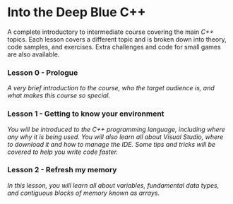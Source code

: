 # Into the Deep Blue C++
A complete introductory to intermediate course covering the main <i>C++</i> topics. Each lesson covers a different topic and is broken down into theory, code samples, and exercises. Extra challenges and code for small games are also available.

### Lesson 0 - Prologue
<i>A very brief introduction to the course, who the target audience is, and what makes this course so special.</i>

### Lesson 1 - Getting to know your environment
<i>You will be introduced to the C++ programming language, including where any why it is being used. You will also learn all about Visual Studio, where to download it and how to manage the IDE. Some tips and tricks will be covered to help you write code faster.</i>

### Lesson 2 - Refresh my memory
<i>In this lesson, you will learn all about variables, fundamental data types, and contiguous blocks of memory known as arrays.</i>
